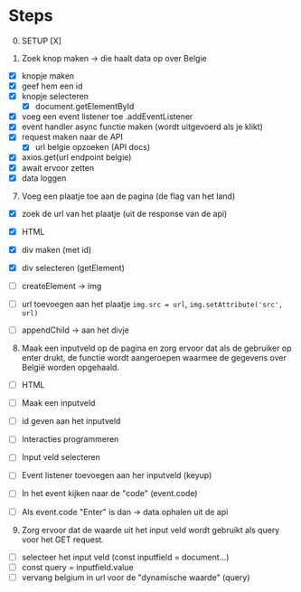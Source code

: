 # Steps

0. SETUP
[X]
   
1. Zoek knop maken -> die haalt data op over Belgie
- [X] knopje maken
- [X] geef hem een id
-[X] knopje selecteren
  - [X] document.getElementById
    
- [X] voeg een event listener toe .addEventListener
- [X] event handler async functie maken (wordt uitgevoerd als je klikt)
- [X] request maken naar de API
  - [X] url belgie opzoeken (API docs)
- [X] axios.get(url endpoint belgie)
- [X] await ervoor zetten
- [X] data loggen

7. Voeg een plaatje toe aan de pagina (de flag van het land)

- [X] zoek de url van het plaatje (uit de response van de api)
- [X] HTML
- [X] div maken (met id)
- [X] div selecteren (getElement)
- [ ] createElement -> img
- [ ] url toevoegen aan het plaatje `img.src = url`, `img.setAttribute('src', url)`
- [ ] appendChild -> aan het divje



8. Maak een inputveld op de pagina en zorg ervoor dat als de gebruiker op enter drukt, de functie wordt aangeroepen waarmee de gegevens over België worden opgehaald.

- [ ] HTML
- [ ] Maak een inputveld
- [ ] id geven aan het inputveld
- [ ] Interacties programmeren
- [ ] Input veld selecteren
- [ ] Event listener toevoegen aan her inputveld (keyup)
- [ ] In het event kijken naar de "code" (event.code)
- [ ] Als event.code "Enter" is dan -> data ophalen uit de api



9. Zorg ervoor dat de waarde uit het input veld wordt gebruikt als query voor het GET request.

- [ ] selecteer het input veld (const inputfield = document...)
- [ ] const query = inputfield.value
- [ ] vervang belgium in url voor de "dynamische waarde" (query)